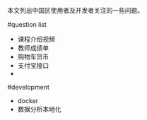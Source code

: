 本文列出中国区使用者及开发者关注的一些问题。

#question list
* 课程介绍视频
* 教师成绩单
* 购物车货币
* 支付宝接口
* 


#development
* docker
* 数据分析本地化
